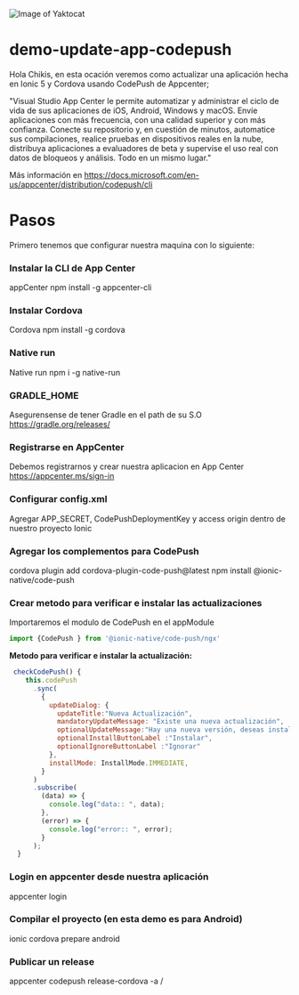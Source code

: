 
![Image of Yaktocat](https://github.com/jimyhdolores/demo-update-app-codepush.git/master/code_push_ionic.jpg)
# demo-update-app-codepush
Hola Chikis, en esta ocación veremos como actualizar una aplicación hecha en Ionic 5 y Cordova usando CodePush de Appcenter;

"Visual Studio App Center le permite automatizar y administrar el ciclo de vida de sus aplicaciones de iOS, Android, Windows y macOS. Envíe aplicaciones con más frecuencia, con una calidad superior y con más confianza. Conecte su repositorio y, en cuestión de minutos, automatice sus compilaciones, realice pruebas en dispositivos reales en la nube, distribuya aplicaciones a evaluadores de beta y supervise el uso real con datos de bloqueos y análisis. Todo en un mismo lugar."

Más información en https://docs.microsoft.com/en-us/appcenter/distribution/codepush/cli

# Pasos

Primero tenemos que configurar nuestra maquina con lo siguiente:

### Instalar la CLI de App Center
appCenter npm install -g appcenter-cli

### Instalar  Cordova
Cordova npm install -g cordova

### Native run
Native run npm i -g native-run

### GRADLE_HOME
 Asegurensense de tener Gradle en el path de su S.O 
 https://gradle.org/releases/

### Registrarse en AppCenter
Debemos registrarnos y crear nuestra aplicacion en App Center
https://appcenter.ms/sign-in

### Configurar config.xml
Agregar APP_SECRET, CodePushDeploymentKey y access origin dentro de nuestro proyecto Ionic

### Agregar los complementos para CodePush
cordova plugin add cordova-plugin-code-push@latest
npm install @ionic-native/code-push

### Crear metodo para verificar e instalar las actualizaciones
Importaremos el modulo de CodePush en el appModule

```javascript
import {CodePush } from '@ionic-native/code-push/ngx'
```


**Metodo para verificar e instalar la actualización:**
```javascript
 checkCodePush() {
    this.codePush
      .sync(
        {
          updateDialog: {
            updateTitle:"Nueva Actualización",
            mandatoryUpdateMessage: "Existe una nueva actualización",
            optionalUpdateMessage:"Hay una nueva versión, deseas instalarlo?",
            optionalInstallButtonLabel :"Instalar",
            optionalIgnoreButtonLabel :"Ignorar"
          },
          installMode: InstallMode.IMMEDIATE,
        }
      )
      .subscribe(
        (data) => {
          console.log("data:: ", data);
        },
        (error) => {
          console.log("error:: ", error);
        }
      );
  }
```


### Login en appcenter desde nuestra aplicación
appcenter login

### Compilar el proyecto (en esta demo es para Android)
ionic cordova prepare android

### Publicar un release

appcenter codepush release-cordova -a <ownerName>/<appName>
